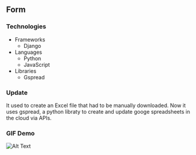 ## Form

### Technologies
* Frameworks
    * Django
* Languages
    * Python
    * JavaScript
* Libraries
    * Gspread

### Update
It used to create an Excel file that had to be manually downloaded. Now it uses gspread, a python libraty to create and update googe spreadsheets in the cloud via APIs.

### GIF Demo
![Alt Text](https://github.com/gon2410/confirmation_form/blob/main/demo_gif.gif)
